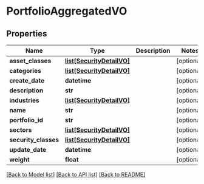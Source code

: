 # PortfolioAggregatedVO

## Properties
Name | Type | Description | Notes
------------ | ------------- | ------------- | -------------
**asset_classes** | [**list[SecurityDetailVO]**](SecurityDetailVO.md) |  | [optional] 
**categories** | [**list[SecurityDetailVO]**](SecurityDetailVO.md) |  | [optional] 
**create_date** | **datetime** |  | [optional] 
**description** | **str** |  | [optional] 
**industries** | [**list[SecurityDetailVO]**](SecurityDetailVO.md) |  | [optional] 
**name** | **str** |  | [optional] 
**portfolio_id** | **str** |  | [optional] 
**sectors** | [**list[SecurityDetailVO]**](SecurityDetailVO.md) |  | [optional] 
**security_classes** | [**list[SecurityDetailVO]**](SecurityDetailVO.md) |  | [optional] 
**update_date** | **datetime** |  | [optional] 
**weight** | **float** |  | [optional] 

[[Back to Model list]](../README.md#documentation-for-models) [[Back to API list]](../README.md#documentation-for-api-endpoints) [[Back to README]](../README.md)


